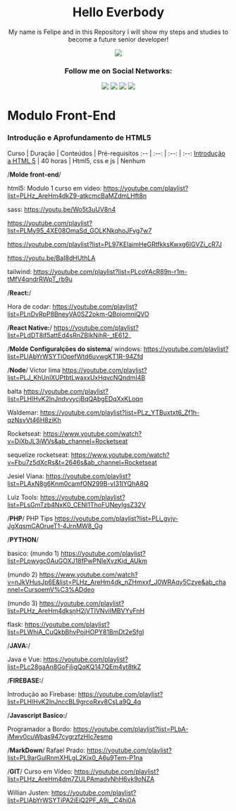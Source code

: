 <!--Start Title-->
<h1 align="center">Hello Everbody</h1>
<p align="center">My name is Felipe and in this Repository I will show my steps and studies to become a future senior developer!</p>
<!--End Title-->

<!--Start Image-->
<p align="center">
    <img src="https://www.ofuxico.com.br/img/galeria/2016/02/299353.jpg"/>
</p>
<!--End Image-->

<!--Start Social Section-->
<h3 align="center">Follow me on Social Networks:</h3> 
<div align="center"> 
  <a href="https://www.youtube.com/channel/UCaEfgUzXHpFXORka1tXLrpw" target="_blank"><img src="https://img.shields.io/badge/YouTube-FF0000?style=for-the-badge&logo=youtube&logoColor=white" target="_blank"></a>
  <a href="https://www.instagram.com/filipemarquesdos/" target="_blank"><img src="https://img.shields.io/badge/-Instagram-%23E4405F?style=for-the-badge&logo=instagram&logoColor=white" target="_blank"></a>
  <a href = "mailto:filipemarx25@gmail.com"><img src="https://img.shields.io/badge/-Gmail-%23333?style=for-the-badge&logo=gmail&logoColor=white" target="_blank"></a>
  <a href="">
  <img src="https://img.shields.io/badge/LinkedIn-0077B5?style=for-the-badge&logo=linkedin&logoColor=white"/>
  </a>
</div>
<!--End Social Section-->

# **Modulo Front-End** #


### Introdução e Aprofundamento de HTML5

Curso | Duração | Conteúdos | Pré-requisitos :-- | :--: | :--: | :--: 
[Introdução a HTML 5](http:youtube.com) | 40 horas | Html5, css e js | Nenhum



/**Molde front-end**/

html5:
Modulo 1 curso em video:
https://youtube.com/playlist?list=PLHz_AreHm4dkZ9-atkcmcBaMZdmLHft8n

sass:
https://youtu.be/Wo5t3uUV8n4

https://youtube.com/playlist?list=PLMy95_4XE08OmaSd_GOLKNkqhoJFvg7w7

https://youtube.com/playlist?list=PL97KElaimHeGRtfkksKwxg6IGVZi_cR7J

https://youtu.be/BaI8dHUthLA

tailwind:
https://youtube.com/playlist?list=PLcoYAcR89n-r1m-tMfV4qndrRWpT_rb9u


/**React:**/

Hora de codar:
https://youtube.com/playlist?list=PLnDvRpP8BneyVA0SZ2okm-QBojomniQVO

/**React Native:**/
https://youtube.com/playlist?list=PLdDT8if5attEd4sRnZBIkNihR-_tE612_


/**Molde Configuralções do sistema**/
windows:
https://youtube.com/playlist?list=PLlAbYrWSYTiOpefWtd6uvwgKT1R-94Zfd


/**Node**/
Victor lima
https://youtube.com/playlist?list=PLJ_KhUnlXUPtbtLwaxxUxHqvcNQndmI4B


balta
https://youtube.com/playlist?list=PLHlHvK2lnJndvvycjBqQAbgEDqXxKLoqn

Waldemar:
https://youtube.com/playlist?list=PLz_YTBuxtxt6_Zf1h-qzNsvVt46H8ziKh

Rocketseat:
https://www.youtube.com/watch?v=DiXbJL3iWVs&ab_channel=Rocketseat

sequelize rocketseat:
https://www.youtube.com/watch?v=Fbu7z5dXcRs&t=2646s&ab_channel=Rocketseat

Jesiel Viana:
https://youtube.com/playlist?list=PLAxN8g6Knm0camfON299B-vl31IYQhA8Q

Luiz Tools:
https://youtube.com/playlist?list=PLsGmTzb4NxK0_CENI1ThoFUNeyIgsZ32V

/**PHP**/
PHP Tips
https://youtube.com/playlist?list=PLi_gvjv-JgXqsmCAOrueT1-4JrnMW8_Gg

/**PYTHON**/

basico:
(mundo 1)
https://youtube.com/playlist?list=PLpwygc0AuGOXJ18fPwPNIeXvzKid_AUkm

(mundo 2)
https://www.youtube.com/watch?v=nJkVHusJp6E&list=PLHz_AreHm4dk_nZHmxxf_J0WRAqy5Czye&ab_channel=CursoemV%C3%ADdeo

(mundo 3)
https://youtube.com/playlist?list=PLHz_AreHm4dksnH2jVTIVNviIMBVYyFnH

flask:
https://youtube.com/playlist?list=PLWhiA_CuQkbBhvPojHOPY81BmDt2eSfgI


/**JAVA:**/

Java e Vue:
https://youtube.com/playlist?list=PLc28gaAn8GoFjligQqKQ147QEm4yt8tkZ

/**FIREBASE:**/

Introdução ao Firebase:
https://youtube.com/playlist?list=PLHlHvK2lnJnccBL9grcoRxv8CsLa9Q_4q


/**Javascript Basico:**/

Programador a Bordo:
https://youtube.com/playlist?list=PLbA-jMwv0cuWbas947cygrzfzHIc7esmp


/**MarkDown**/
Rafael Prado:
https://youtube.com/playlist?list=PL9arGulRnmXHLgL2Kix0_A6u9Tem-P1na


/**GIT**/
Curso em Vídeo:
https://youtube.com/playlist?list=PLHz_AreHm4dm7ZULPAmadvNhH6vk9oNZA

Willian Justen:
https://youtube.com/playlist?list=PLlAbYrWSYTiPA2iEiQ2PF_A9j__C4hi0A